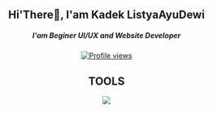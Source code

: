 <div align="center">
  <h2>Hi'There👋, I'am Kadek ListyaAyuDewi </h2>
  <h5>I'am Beginer UI/UX and Website Developer</h5>
</div>

<div align="center">
  
  [![Profile views](https://komarev.com/ghpvc/?username=ListyaYuDewi&style=for-the-badge&color=brightgreen)]()

  <p><h2>TOOLS</h2></p>

</div>
<p align="center">
  <a href="https://skillicons.dev">
    <img src="https://skillicons.dev/icons?i=html,css,figma,vscode,photoshop" />
  </a>
</p>
